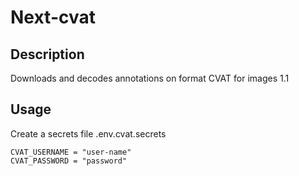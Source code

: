 # Next-cvat

## Description
Downloads and decodes annotations on format CVAT for images 1.1

## Usage
Create a secrets file .env.cvat.secrets
```
CVAT_USERNAME = "user-name"
CVAT_PASSWORD = "password"
```
